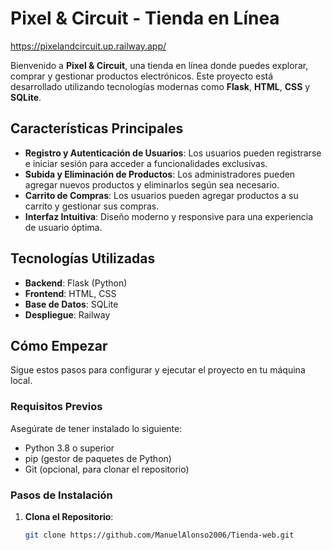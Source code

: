 # Pixel & Circuit - Tienda en Línea

https://pixelandcircuit.up.railway.app/

Bienvenido a **Pixel & Circuit**, una tienda en línea donde puedes explorar, comprar y gestionar productos electrónicos. Este proyecto está desarrollado utilizando tecnologías modernas como **Flask**, **HTML**, **CSS** y **SQLite**.

## Características Principales

- **Registro y Autenticación de Usuarios**: Los usuarios pueden registrarse e iniciar sesión para acceder a funcionalidades exclusivas.
- **Subida y Eliminación de Productos**: Los administradores pueden agregar nuevos productos y eliminarlos según sea necesario.
- **Carrito de Compras**: Los usuarios pueden agregar productos a su carrito y gestionar sus compras.
- **Interfaz Intuitiva**: Diseño moderno y responsive para una experiencia de usuario óptima.

## Tecnologías Utilizadas

- **Backend**: Flask (Python)
- **Frontend**: HTML, CSS
- **Base de Datos**: SQLite
- **Despliegue**: Railway

## Cómo Empezar

Sigue estos pasos para configurar y ejecutar el proyecto en tu máquina local.

### Requisitos Previos

Asegúrate de tener instalado lo siguiente:

- Python 3.8 o superior
- pip (gestor de paquetes de Python)
- Git (opcional, para clonar el repositorio)

### Pasos de Instalación

1. **Clona el Repositorio**:
   ```bash
   git clone https://github.com/ManuelAlonso2006/Tienda-web.git
   